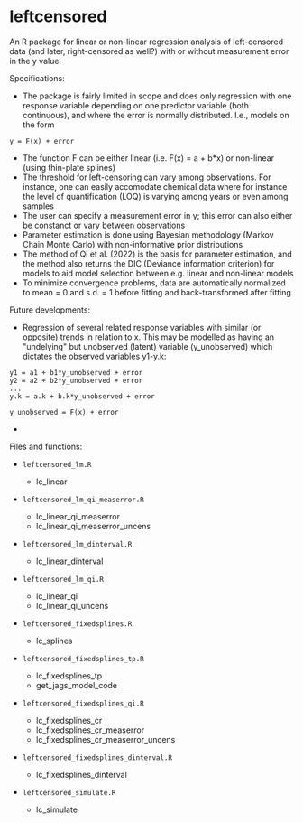 # leftcensored  

An R package for linear or non-linear regression analysis of left-censored data (and later, right-censored as well?) with or without measurement error in the y value. 
  
Specifications:  

- The package is fairly limited in scope and does only regression with one response variable depending on one predictor variable (both continuous), and where the error is normally distributed. I.e., models on the form   
```
y = F(x) + error  
```

- The function F can be either linear (i.e. F(x) = a + b*x) or non-linear (using thin-plate splines)   
- The threshold for left-censoring can vary among observations. For instance, one can easily accomodate chemical data where for instance the level of quantification (LOQ) is varying among years or even among samples   
- The user can specify a measurement error in y; this error can also either be constanct or vary between observations   
- Parameter estimation is done using Bayesian methodology (Markov Chain Monte Carlo) with non-informative prior distributions  
- The method of Qi et al. (2022) is the basis for parameter estimation, and the method also returns the DIC (Deviance information criterion) for models to aid model selection between e.g. linear and non-linear models   
- To minimize convergence problems, data are automatically normalized to mean = 0 and s.d. = 1 before fitting and back-transformed after fitting.  

Future developments:  

- Regression of several related response variables with similar (or opposite) trends in relation to x. This may be modelled as having an "undelying" but unobserved (latent) variable (y_unobserved) which dictates the observed variables y1-y.k:      
```
y1 = a1 + b1*y_unobserved + error  
y2 = a2 + b2*y_unobserved + error  
...
y.k = a.k + b.k*y_unobserved + error  

y_unobserved = F(x) + error  

```

- 

Files and functions:  

- `leftcensored_lm.R`     
    - lc_linear   
    
- `leftcensored_lm_qi_measerror.R`    
    - lc_linear_qi_measerror  
    - lc_linear_qi_measerror_uncens  
    
- `leftcensored_lm_dinterval.R`    
    - lc_linear_dinterval  
    
- `leftcensored_lm_qi.R`    
    - lc_linear_qi  
    - lc_linear_qi_uncens   
    
- `leftcensored_fixedsplines.R`     
    - lc_splines  
    
- `leftcensored_fixedsplines_tp.R`     
    - lc_fixedsplines_tp  
    - get_jags_model_code      
    
- `leftcensored_fixedsplines_qi.R`     
    - lc_fixedsplines_cr  
    - lc_fixedsplines_cr_measerror  
    - lc_fixedsplines_cr_measerror_uncens  

- `leftcensored_fixedsplines_dinterval.R`     
    - lc_fixedsplines_dinterval  

- `leftcensored_simulate.R`     
    - lc_simulate  
    




    

